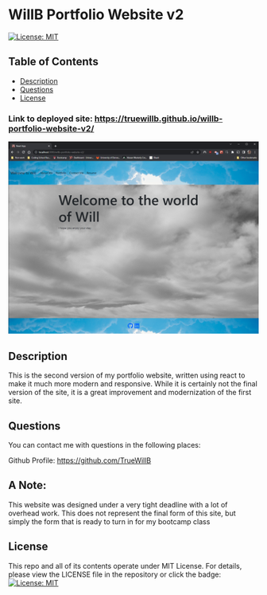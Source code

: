 # WillB Portfolio Website v2

[![License: MIT](https://img.shields.io/badge/License-MIT-yellow.svg)](https://opensource.org/licenses/MIT)

## Table of Contents

- [Description](#description)
- [Questions](#questions)
- [License](#license)

### Link to deployed site: https://truewillb.github.io/willb-portfolio-website-v2/

![Alt text](readMeScreenshot.png)

## Description

This is the second version of my portfolio website, written using react to make it much more modern and responsive. While it is certainly not the final version of the site, it is a great improvement and modernization of the first site.

## Questions

You can contact me with questions in the following places:<br/>

Github Profile: https://github.com/TrueWillB<br/>

## A Note:

This website was designed under a very tight deadline with a lot of overhead work. This does not represent the final form of this site, but simply the form that is ready to turn in for my bootcamp class

## License

This repo and all of its contents operate under MIT License. For details, please view the LICENSE file in the repository or click the badge: [![License: MIT](https://img.shields.io/badge/License-MIT-yellow.svg)](https://opensource.org/licenses/MIT)
